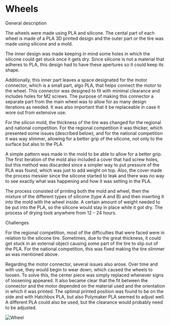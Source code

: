 # Wheels 

General description 

The wheels were made using PLA and silicone. The cental part of each wheel is made of a PLA 3D printed design and the outer part or the tire was made using silicone and a mold. 

The inner design was made keeping in mind some holes in which the silicone could get stuck once it gets dry. Since silicone is not a material that adheres to PLA, this design had to have these apertures so it could keep its shape.  

Additionally, this inner part leaves a space designated for the motor connector, which is a small part, algo PLA, that helps connect the motor to the wheel. This connector was designed to fit with minimal clearance and includes holes for M2 screws. The purpose of making this connector a separate part from the main wheel was to allow for as many design iterations as needed. It was also important that it be replaceable in case it wore out from extensive use. 

For the silicon mold, the thickness of the tire was changed for the regional and national competition. For the regional competition it was thicker, which presented some issues (described below), and for the national competition it was way slimmer, allowing for a better grip of the silicone, not only to the surface but also to the PLA. 

A simple pattern was made in the mold to be able to allow for a better grip. The first iteration of the mold also included a cover that had screw holes, but this method was discarded since a simpler way to put pressure of the PLA was found, which was just to add weight on top. Also, the cover made the process messier since the silicone started to leak and there was no way to see exactly what was happening and how it was setting in the PLA. 

The process consisted of printing both the mold and wheel, then the mixture of the different types of silicone (type A and B) and then inserting it into the mold with the wheel inside. A certain amount of weight needed to be put into the PLA, so the silicone would stay in place while it got dry. The process of drying took anywhere from 12 – 24 hours. 

Challenges 

For the regional competition, most of the difficulties that were faced were in relation to the silicone tire. Sometimes, due to the great thickness, it could get stuck in an external object causing some part of the tire to slip out of the PLA. For the national competition, this was fixed making the tire slimmer as was mentioned above.  

Regarding the motor connector, several issues also arose. Over time and with use, they would begin to wear down, which caused the wheels to loosen. To solve this, the center piece was simply replaced whenever signs of loosening appeared. It also became clear that the fit between the connector and the motor depended on the material used and the orientation in which it was printed. The optimal printed position was found to be on the side and with Hatchbox PLA, but also Polymaker PLA seemed to adjust well. A different PLA could also be used, but the clearance would probably need to be adjusted. 

![Wheel](/assets/maze/Wheel.png)

